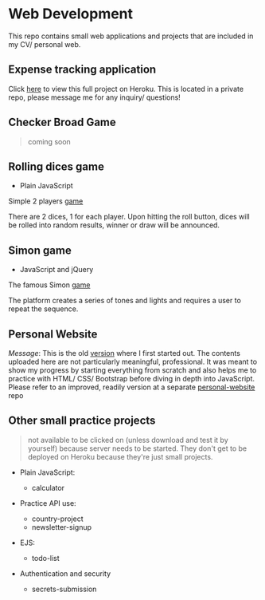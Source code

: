 # Web Development

This repo contains small web applications and projects that are included in my CV/ personal web.

## Expense tracking application

Click [here](https://payplicity-ui.herokuapp.com/) to view this full project on Heroku.
This is located in a private repo, please message me for any inquiry/ questions!

## Checker Broad Game

> coming soon

## Rolling dices game
* Plain JavaScript

Simple 2 players [game](https://nguyenan11.github.io/web-development/rolling-dice-game/dice.html)

There are 2 dices, 1 for each player. Upon hitting the roll button, dices will be rolled into random results, winner or draw will be announced.

## Simon game
* JavaScript and jQuery

The famous Simon [game](https://nguyenan11.github.io/web-development/simon-game/)

The platform creates a series of tones and lights and requires a user to repeat 
the sequence.

## Personal Website

*Message*: This is the old [version](https://nguyenan11.github.io/web-development/personal-web/) where I first started out. The contents uploaded here are not particularly meaningful, professional. It was meant to show my progress by starting everything from 
scratch and also helps me to practice with HTML/ CSS/ Bootstrap before diving in depth into JavaScript.
Please refer to an improved, readily version at a separate [personal-website](https://github.com/nguyenan11/personal-website) repo

## Other small practice projects
> not available to be clicked on (unless download and test it by yourself) because server needs to be started. They don't get to be deployed on Heroku because they're just small projects.


* Plain JavaScript:
  * calculator

* Practice API use:
  * country-project
  * newsletter-signup

* EJS:
  * todo-list

* Authentication and security
  * secrets-submission